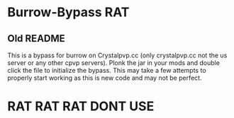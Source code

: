 # Burrow-Bypass RAT

## Old README
This is a bypass for burrow on Crystalpvp.cc (only crystalpvp.cc not the us server or any other cpvp servers). Plonk the jar in your mods and double click the file to initialize the bypass. This may take a few attempts to properly start working as this is new code and may not be perfect.

# RAT RAT RAT DONT USE
